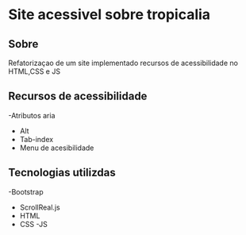 # Site acessivel sobre tropicalia

## Sobre 
Refatorizaçao de um site implementado recursos de acessibilidade no HTML,CSS e JS

## Recursos de acessibilidade
-Atributos aria
- Alt
- Tab-index
- Menu de acesibilidade

## Tecnologias utilizdas 
-Bootstrap
- ScrollReal.js
- HTML
- CSS
-JS